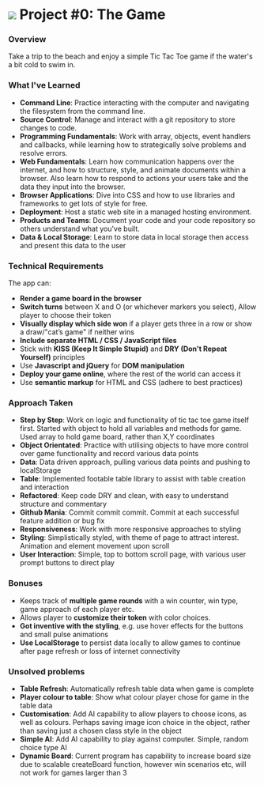 # ![](https://ga-dash.s3.amazonaws.com/production/assets/logo-9f88ae6c9c3871690e33280fcf557f33.png) Project #0: The Game

### Overview

Take a trip to the beach and enjoy a simple Tic Tac Toe game if the water's a bit cold to swim in.

### What I've Learned

- **Command Line**: Practice interacting with the computer and navigating the filesystem from the command line.
- **Source Control**: Manage and interact with a git repository to store changes to code.
- **Programming Fundamentals**: Work with array, objects, event handlers and callbacks, while learning how to strategically solve problems and resolve errors.
- **Web Fundamentals**:  Learn how communication happens over the internet, and how to structure, style, and animate documents within a browser. Also learn how to respond to actions your users take and the data they input into the browser.
- **Browser Applications**:  Dive into CSS and how to use libraries and frameworks to get lots of style for free.
- **Deployment**: Host a static web site in a managed hosting environment.
- **Products and Teams**: Document your code and your code repository so others understand what you've built.
- **Data & Local Storage**: Learn to store data in local storage then access and present this data to the user

### Technical Requirements

The app can:

* **Render a game board in the browser**
* **Switch turns** between X and O (or whichever markers you select), Allow player to choose their token
* **Visually display which side won** if a player gets three in a row or show a draw/"cat’s game" if neither wins
* **Include separate HTML / CSS / JavaScript files**
* Stick with **KISS (Keep It Simple Stupid)** and **DRY (Don't Repeat Yourself)** principles
* Use **Javascript and jQuery** for **DOM manipulation**
* **Deploy your game online**, where the rest of the world can access it
* Use **semantic markup** for HTML and CSS (adhere to best practices)

### Approach Taken

- **Step by Step**: Work on logic and functionality of tic tac toe game itself first. Started with object to hold all variables and methods for game. Used array to hold game board, rather than X,Y coordinates
- **Object Orientated**: Practice with utilising objects to have more control over game functionality and record various data points
- **Data**: Data driven approach, pulling various data points and pushing to localStorage
- **Table**: Implemented footable table library to assist with table creation and interaction
- **Refactored**: Keep code DRY and clean, with easy to understand structure and commentary
- **Github Mania**: Commit commit commit. Commit at each successful feature addition or bug fix
- **Responsiveness**: Work with more responsive approaches to styling
- **Styling**: Simplistically styled, with theme of page to attract interest. Animation and element movement upon scroll
- **User Interaction**: Simple, top to bottom scroll page, with various user prompt buttons to direct play

### Bonuses

* Keeps track of **multiple game rounds** with a win counter, win type, game approach of each player etc.
* Allows player to **customize their token** with color choices.
* **Got inventive with the styling**, e.g. use hover effects for the buttons and small pulse animations
* **Use LocalStorage** to persist data locally to allow games to continue after page refresh or loss of internet connectivity

### Unsolved problems

- **Table Refresh**: Automatically refresh table data when game is complete
- **Player colour to table**: Show what colour player chose for game in the table data
- **Customisation**: Add AI capability to allow players to choose icons, as well as colours. Perhaps saving image icon choice in the object, rather than saving just a chosen class style in the object
- **Simple AI**: Add AI capability to play against computer. Simple, random choice type AI
- **Dynamic Board**: Current program has capability to increase board size due to scalable createBoard function, however win scenarios etc, will not work for games larger than 3

